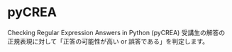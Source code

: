 # pyCREA
Checking Regular Expression Answers in Python (pyCREA) 受講生の解答の正規表現に対して「正答の可能性が高い or 誤答である」を判定します。
